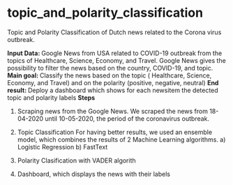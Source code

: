 # topic_and_polarity_classification
Topic and Polarity Classification of Dutch news related to the Corona virus outbreak. 

<strong> Input Data: </strong> Google News from USA related to COVID-19 outbreak from the topics of Healthcare, Science, Economy, and Travel. Google News gives the possibility to filter the news based on the country, COVID-19, and topic.
<strong> Main goal: </strong> Classify the news based on the topic ( Healthcare, Science, Economy, and Travel) and on the polarity (positive, negative, neutral)
<strong> End result: </strong> Deploy a dashboard which shows for each newsitem the detected topic and polarity labels 
<strong>Steps </strong>

1) Scraping news from the Google News. 
We scraped the news from 18-04-2020 until 10-05-2020, the period of the coronavirus outbreak. 

2) Topic Classification
For having better results, we used an ensemble model, which combines the results of 2 Machine Learning algorithms. 
  a) Logistic Regression
  b) FastText
3) Polarity Clasification with VADER algorith

4) Dashboard, which displays the news with their labels

